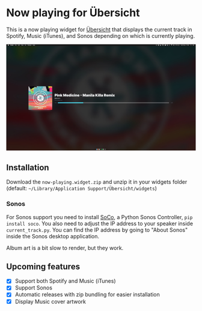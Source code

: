 # Now playing for Übersicht

This is a now playing widget for [Übersicht](http://tracesof.net/uebersicht/)
that displays the current track in Spotify, Music (iTunes), and Sonos depending on which
is currently playing.

![Screenshot of now playing widget](/docs/screenshot.jpg)

## Installation

Download the `now-playing.widget.zip` and unzip it in your widgets folder
(default: `~/Library/Application Support/Übersicht/widgets`)

### Sonos

For Sonos support you need to install [SoCo](https://github.com/SoCo/SoCo), a Python Sonos Controller, `pip install soco`. You also need to adjust the IP address to your speaker inside `current_track.py`. You can find the IP address by going to "About Sonos" inside the Sonos desktop application.

Album art is a bit slow to render, but they work.

## Upcoming features

- [x] Support both Spotify and Music (iTunes)
- [x] Support Sonos
- [x] Automatic releases with zip bundling for easier installation
- [x] Display Music cover artwork
